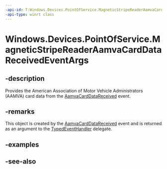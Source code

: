 ----api-id: T:Windows.Devices.PointOfService.MagneticStripeReaderAamvaCardDataReceivedEventArgs
-api-type: winrt class
---<!-- Class syntax.public class MagneticStripeReaderAamvaCardDataReceivedEventArgs : Windows.Devices.PointOfService.IMagneticStripeReaderAamvaCardDataReceivedEventArgs--># Windows.Devices.PointOfService.MagneticStripeReaderAamvaCardDataReceivedEventArgs## -descriptionProvides the American Association of Motor Vehicle Administrators (AAMVA) card data from the [AamvaCardDataReceived](claimedmagneticstripereader_aamvacarddatareceived.md) event.## -remarksThis object is created by the [AamvaCardDataReceived](claimedmagneticstripereader_aamvacarddatareceived.md) event and is returned as an argument to the [TypedEventHandler](../windows.foundation/typedeventhandler_2.md) delegate.## -examples## -see-also